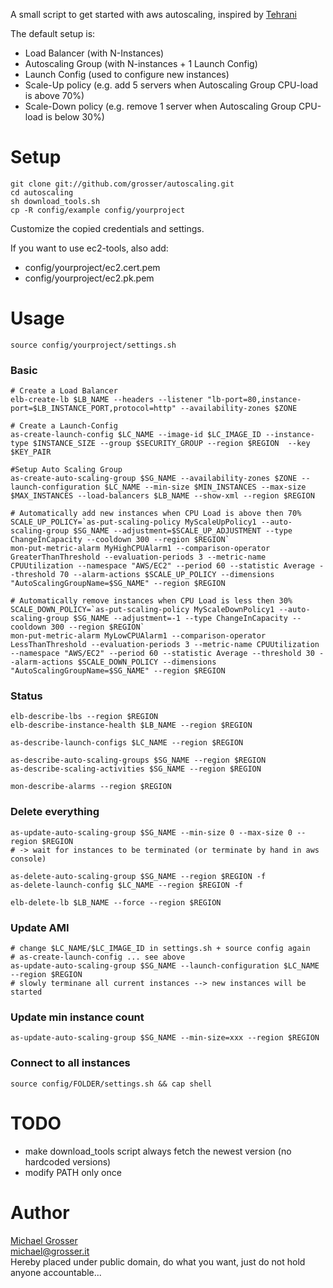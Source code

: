 A small script to get started with aws autoscaling, inspired by [Tehrani](http://mtehrani30.blogspot.com/2011/05/amazon-auto-scaling.html)

The default setup is:

 - Load Balancer (with N-Instances)
 - Autoscaling Group (with N-instances + 1 Launch Config)
 - Launch Config (used to configure new instances)
 - Scale-Up policy (e.g. add 5 servers when Autoscaling Group CPU-load is above 70%)
 - Scale-Down policy (e.g. remove 1 server when Autoscaling Group CPU-load is below 30%)

Setup
=====

    git clone git://github.com/grosser/autoscaling.git
    cd autoscaling
    sh download_tools.sh
    cp -R config/example config/yourproject

Customize the copied credentials and settings.

If you want to use ec2-tools, also add:

 - config/yourproject/ec2.cert.pem
 - config/yourproject/ec2.pk.pem

Usage
=====

    source config/yourproject/settings.sh

### Basic
    # Create a Load Balancer
    elb-create-lb $LB_NAME --headers --listener "lb-port=80,instance-port=$LB_INSTANCE_PORT,protocol=http" --availability-zones $ZONE

    # Create a Launch-Config
    as-create-launch-config $LC_NAME --image-id $LC_IMAGE_ID --instance-type $INSTANCE_SIZE --group $SECURITY_GROUP --region $REGION  --key $KEY_PAIR

    #Setup Auto Scaling Group
    as-create-auto-scaling-group $SG_NAME --availability-zones $ZONE --launch-configuration $LC_NAME --min-size $MIN_INSTANCES --max-size $MAX_INSTANCES --load-balancers $LB_NAME --show-xml --region $REGION

    # Automatically add new instances when CPU Load is above then 70%
    SCALE_UP_POLICY=`as-put-scaling-policy MyScaleUpPolicy1 --auto-scaling-group $SG_NAME --adjustment=$SCALE_UP_ADJUSTMENT --type ChangeInCapacity --cooldown 300 --region $REGION`
    mon-put-metric-alarm MyHighCPUAlarm1 --comparison-operator GreaterThanThreshold --evaluation-periods 3 --metric-name CPUUtilization --namespace "AWS/EC2" --period 60 --statistic Average --threshold 70 --alarm-actions $SCALE_UP_POLICY --dimensions "AutoScalingGroupName=$SG_NAME" --region $REGION

    # Automatically remove instances when CPU Load is less then 30%
    SCALE_DOWN_POLICY=`as-put-scaling-policy MyScaleDownPolicy1 --auto-scaling-group $SG_NAME --adjustment=-1 --type ChangeInCapacity --cooldown 300 --region $REGION`
    mon-put-metric-alarm MyLowCPUAlarm1 --comparison-operator LessThanThreshold --evaluation-periods 3 --metric-name CPUUtilization --namespace "AWS/EC2" --period 60 --statistic Average --threshold 30 --alarm-actions $SCALE_DOWN_POLICY --dimensions "AutoScalingGroupName=$SG_NAME" --region $REGION

### Status

    elb-describe-lbs --region $REGION
    elb-describe-instance-health $LB_NAME --region $REGION

    as-describe-launch-configs $LC_NAME --region $REGION

    as-describe-auto-scaling-groups $SG_NAME --region $REGION
    as-describe-scaling-activities $SG_NAME --region $REGION

    mon-describe-alarms --region $REGION

### Delete everything

    as-update-auto-scaling-group $SG_NAME --min-size 0 --max-size 0 --region $REGION
    # -> wait for instances to be terminated (or terminate by hand in aws console)

    as-delete-auto-scaling-group $SG_NAME --region $REGION -f
    as-delete-launch-config $LC_NAME --region $REGION -f

    elb-delete-lb $LB_NAME --force --region $REGION
    
### Update AMI
    
    # change $LC_NAME/$LC_IMAGE_ID in settings.sh + source config again
    # as-create-launch-config ... see above
    as-update-auto-scaling-group $SG_NAME --launch-configuration $LC_NAME --region $REGION
    # slowly terminane all current instances --> new instances will be started
    
### Update min instance count
    
    as-update-auto-scaling-group $SG_NAME --min-size=xxx --region $REGION

### Connect to all instances

    source config/FOLDER/settings.sh && cap shell

TODO
====
 - make download_tools script always fetch the newest version (no hardcoded versions)
 - modify PATH only once

Author
======
[Michael Grosser](http://grosser.it)<br/>
michael@grosser.it<br/>
Hereby placed under public domain, do what you want, just do not hold anyone accountable...
